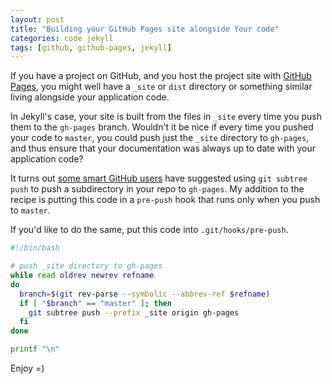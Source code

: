 ```yaml
---
layout: post
title: "Building your GitHub Pages site alongside Your code"
categories: code jekyll
tags: [github, github-pages, jekyll]
---
```


If you have a project on GitHub, and you host the project site with [GitHub Pages](https://pages.github.com/), you might well have a `_site` or `dist` directory or something similar living alongside your application code.

In Jekyll's case, your site is built from the files in `_site` every time you push them to the `gh-pages` branch. Wouldn't it be nice if every time you pushed your code to `master`, you could push just the `_site` directory to `gh-pages`, and thus ensure that your documentation was always up to date with your application code?

It turns out [some smart GitHub users](https://gist.github.com/cobyism/4730490) have suggested using `git subtree push` to push a subdirectory in your repo to `gh-pages`. My addition to the recipe is putting this code in a `pre-push` hook that runs only when you push to `master`.

If you'd like to do the same, put this code into `.git/hooks/pre-push`.

~~~sh
#!/bin/bash

# push _site directory to gh-pages
while read oldrev newrev refname
do
  branch=$(git rev-parse --symbolic --abbrev-ref $refname)
  if [ "$branch" == "master" ]; then
    git subtree push --prefix _site origin gh-pages
  fi
done

printf "\n"
~~~

Enjoy =)
